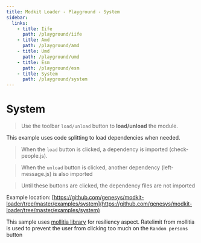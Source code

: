 ```yaml
---
title: Modkit Loader - Playground - System
sidebar:
  links:
    - title: Iife
      path: /playground/iife
    - title: Amd
      path: /playground/amd
    - title: Umd
      path: /playground/umd
    - title: Esm
      path: /playground/esm
    - title: System
      path: /playground/system
---
```

<pg-main name="system"></pg-main>

# System

> Use the toolbar `load/unload` button to **load/unload** the module.

This example uses code splitting to load dependencies when needed.

> When the `load` button is clicked, a dependency is imported (check-people.js).

> When the `unload` button is clicked, another dependency (left-message.js) is also imported

> Until these buttons are clicked, the dependency files are not imported

Example location: [https://github.com/genesys/modkit-loader/tree/master/examples/system](https://github.com/genesys/modkit-loader/tree/master/examples/system)

This sample uses [mollitia library](https://github.com/genesys/mollitia) for resiliency aspect. Ratelimit from mollitia is used to prevent the user from clicking too much on the `Random persons` button
